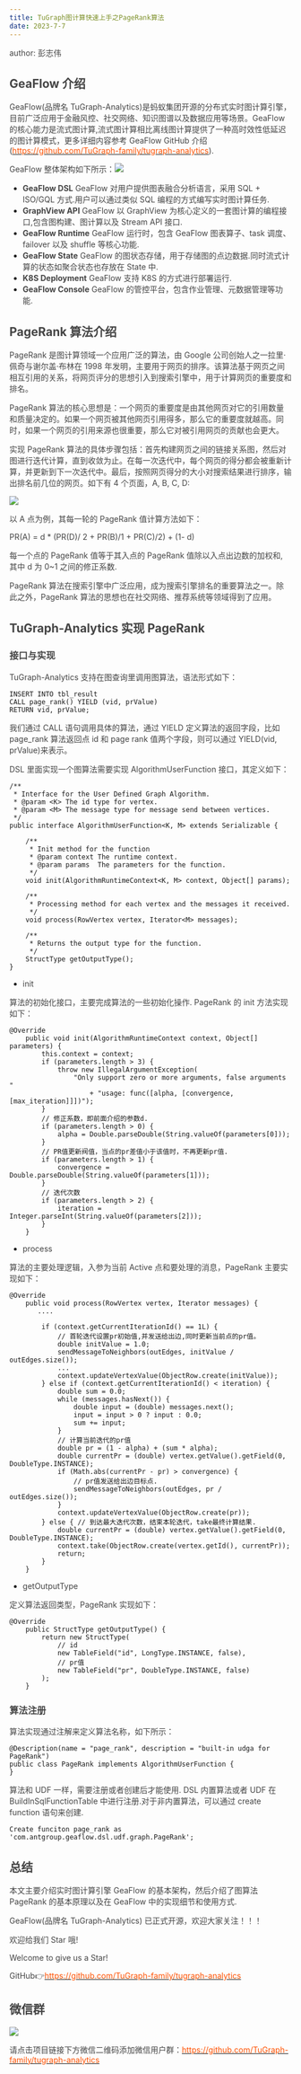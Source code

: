 ```yaml
---
title: TuGraph图计算快速上手之PageRank算法
date: 2023-7-7
---
```


<font style="color:rgb(69, 69, 69);">author: 彭志伟</font>

## <font style="color:rgb(69, 69, 69);">GeaFlow 介绍</font>

<font style="color:rgb(69, 69, 69);">GeaFlow(品牌名 TuGraph-Analytics)是蚂蚁集团开源的分布式实时图计算引擎，目前广泛应用于金融风控、社交网络、知识图谱以及数据应用等场景。GeaFlow 的核心能力是流式图计算,流式图计算相比离线图计算提供了一种高时效性低延迟的图计算模式，更多详细内容参考 GeaFlow GitHub 介绍(</font>[<font style="color:rgb(255, 81, 0);">https://github.com/TuGraph-family/tugraph-analytics</font>](https://github.com/TuGraph-family/tugraph-analytics)<font style="color:rgb(69, 69, 69);">).</font>

<!-- truncate -->

<font style="color:rgb(69, 69, 69);">GeaFlow 整体架构如下所示：</font>![](/graph/1755591897491-7f2fd43a-9e78-458a-bb8c-95f1a9266158.png)

- **<font style="color:rgb(69, 69, 69);">GeaFlow DSL</font>**<font style="color:rgb(69, 69, 69);"> </font><font style="color:rgb(69, 69, 69);">GeaFlow 对用户提供图表融合分析语言，采用 SQL + ISO/GQL 方式.用户可以通过类似 SQL 编程的方式编写实时图计算任务.</font>
- **<font style="color:rgb(69, 69, 69);">GraphView API</font>**<font style="color:rgb(69, 69, 69);"> </font><font style="color:rgb(69, 69, 69);">GeaFlow 以 GraphView 为核心定义的一套图计算的编程接口,包含图构建、图计算以及 Stream API 接口.</font>
- **<font style="color:rgb(69, 69, 69);">GeaFlow Runtime</font>**<font style="color:rgb(69, 69, 69);"> </font><font style="color:rgb(69, 69, 69);">GeaFlow 运行时，包含 GeaFlow 图表算子、task 调度、failover 以及 shuffle 等核心功能.</font>
- **<font style="color:rgb(69, 69, 69);">GeaFlow State</font>**<font style="color:rgb(69, 69, 69);"> </font><font style="color:rgb(69, 69, 69);">GeaFlow 的图状态存储，用于存储图的点边数据.同时流式计算的状态如聚合状态也存放在 State 中.</font>
- **<font style="color:rgb(69, 69, 69);">K8S Deployment</font>**<font style="color:rgb(69, 69, 69);"> </font><font style="color:rgb(69, 69, 69);">GeaFlow 支持 K8S 的方式进行部署运行.</font>
- **<font style="color:rgb(69, 69, 69);">GeaFlow Console</font>**<font style="color:rgb(69, 69, 69);"> </font><font style="color:rgb(69, 69, 69);">GeaFlow 的管控平台，包含作业管理、元数据管理等功能.</font>

## <font style="color:rgb(69, 69, 69);">PageRank 算法介绍</font>

<font style="color:rgb(69, 69, 69);">PageRank 是图计算领域一个应用广泛的算法，由 Google 公司创始人之一拉里·佩奇与谢尔盖·布林在 1998 年发明，主要用于网页的排序。该算法基于网页之间相互引用的关系，将网页评分的思想引入到搜索引擎中，用于计算网页的重要度和排名。</font>

<font style="color:rgb(69, 69, 69);">PageRank 算法的核心思想是：一个网页的重要度是由其他网页对它的引用数量和质量决定的。如果一个网页被其他网页引用得多，那么它的重要度就越高。同时，如果一个网页的引用来源也很重要，那么它对被引用网页的贡献也会更大。</font>

<font style="color:rgb(69, 69, 69);">实现 PageRank 算法的具体步骤包括：首先构建网页之间的链接关系图，然后对图进行迭代计算，直到收敛为止。在每一次迭代中，每个网页的得分都会被重新计算，并更新到下一次迭代中。最后，按照网页得分的大小对搜索结果进行排序，输出排名前几位的网页。如下有 4 个页面，A, B, C, D:</font>

![](/graph/1755591895974-f5d6a894-ca0c-4353-9322-fc6a0cd318a0.png)

<font style="color:rgb(69, 69, 69);">以 A 点为例，其每一轮的 PageRank 值计算方法如下：</font>

<font style="color:rgb(69, 69, 69);">PR(A) = d \* (PR(D)/ 2 + PR(B)/1 + PR(C)/2) + (1- d)</font>

<font style="color:rgb(69, 69, 69);">每一个点的 PageRank 值等于其入点的 PageRank 值除以入点出边数的加权和, 其中 d 为 0~1 之间的修正系数.</font>

<font style="color:rgb(69, 69, 69);">PageRank 算法在搜索引擎中广泛应用，成为搜索引擎排名的重要算法之一。除此之外，PageRank 算法的思想也在社交网络、推荐系统等领域得到了应用。</font>

## <font style="color:rgb(69, 69, 69);">TuGraph-Analytics 实现 PageRank</font>

### <font style="color:rgb(69, 69, 69);">接口与实现</font>

<font style="color:rgb(69, 69, 69);">TuGraph-Analytics 支持在图查询里调用图算法，语法形式如下：</font>

```plain
INSERT INTO tbl_result
CALL page_rank() YIELD (vid, prValue)
RETURN vid, prValue;
```

<font style="color:rgb(69, 69, 69);">我们通过 CALL 语句调用具体的算法，通过 YIELD 定义算法的返回字段，比如 page_rank 算法返回点 id 和 page rank 值两个字段，则可以通过 YIELD(vid, prValue)来表示。</font>

<font style="color:rgb(69, 69, 69);">DSL 里面实现一个图算法需要实现 AlgorithmUserFunction 接口，其定义如下：</font>

```plain
/**
 * Interface for the User Defined Graph Algorithm.
 * @param <K> The id type for vertex.
 * @param <M> The message type for message send between vertices.
 */
public interface AlgorithmUserFunction<K, M> extends Serializable {

    /**
     * Init method for the function
     * @param context The runtime context.
     * @param params  The parameters for the function.
     */
    void init(AlgorithmRuntimeContext<K, M> context, Object[] params);

    /**
     * Processing method for each vertex and the messages it received.
     */
    void process(RowVertex vertex, Iterator<M> messages);

    /**
     * Returns the output type for the function.
     */
    StructType getOutputType();
}
```

- <font style="color:rgb(69, 69, 69);">init</font>

<font style="color:rgb(69, 69, 69);">算法的初始化接口，主要完成算法的一些初始化操作. PageRank 的 init 方法实现如下：</font>

```plain
@Override
    public void init(AlgorithmRuntimeContext context, Object[] parameters) {
        this.context = context;
        if (parameters.length > 3) {
            throw new IllegalArgumentException(
                "Only support zero or more arguments, false arguments "
                    + "usage: func([alpha, [convergence, [max_iteration]]])");
        }
        // 修正系数，即前面介绍的参数d.
        if (parameters.length > 0) {
            alpha = Double.parseDouble(String.valueOf(parameters[0]));
        }
        // PR值更新阀值，当点的pr差值小于该值时，不再更新pr值.
        if (parameters.length > 1) {
            convergence = Double.parseDouble(String.valueOf(parameters[1]));
        }
        // 迭代次数
        if (parameters.length > 2) {
            iteration = Integer.parseInt(String.valueOf(parameters[2]));
        }
    }
```

- <font style="color:rgb(69, 69, 69);">process</font>

<font style="color:rgb(69, 69, 69);">算法的主要处理逻辑，入参为当前 Active 点和要处理的消息，PageRank 主要实现如下：</font>

```plain
@Override
    public void process(RowVertex vertex, Iterator messages) {
       ....

        if (context.getCurrentIterationId() == 1L) {
            // 首轮迭代设置pr初始值,并发送给出边,同时更新当前点的pr值。
            double initValue = 1.0;
            sendMessageToNeighbors(outEdges, initValue / outEdges.size());
            ...
            context.updateVertexValue(ObjectRow.create(initValue));
        } else if (context.getCurrentIterationId() < iteration) {
            double sum = 0.0;
            while (messages.hasNext()) {
                double input = (double) messages.next();
                input = input > 0 ? input : 0.0;
                sum += input;
            }
            // 计算当前迭代的pr值
            double pr = (1 - alpha) + (sum * alpha);
            double currentPr = (double) vertex.getValue().getField(0, DoubleType.INSTANCE);
            if (Math.abs(currentPr - pr) > convergence) {
                // pr值发送给出边目标点.
                sendMessageToNeighbors(outEdges, pr / outEdges.size());
            }
            context.updateVertexValue(ObjectRow.create(pr));
        } else { // 到达最大迭代次数，结束本轮迭代，take最终计算结果.
            double currentPr = (double) vertex.getValue().getField(0, DoubleType.INSTANCE);
            context.take(ObjectRow.create(vertex.getId(), currentPr));
            return;
        }
    }
```

- <font style="color:rgb(69, 69, 69);">getOutputType</font>

<font style="color:rgb(69, 69, 69);">定义算法返回类型，PageRank 实现如下：</font>

```plain
@Override
    public StructType getOutputType() {
        return new StructType(
            // id
            new TableField("id", LongType.INSTANCE, false),
            // pr值
            new TableField("pr", DoubleType.INSTANCE, false)
        );
    }
```

### <font style="color:rgb(69, 69, 69);">算法注册</font>

<font style="color:rgb(69, 69, 69);">算法实现通过注解来定义算法名称，如下所示：</font>

```plain
@Description(name = "page_rank", description = "built-in udga for PageRank")
public class PageRank implements AlgorithmUserFunction {
}
```

<font style="color:rgb(69, 69, 69);">算法和 UDF 一样，需要注册或者创建后才能使用. DSL 内置算法或者 UDF 在 BuildInSqlFunctionTable 中进行注册.对于非内置算法，可以通过 create function 语句来创建.</font>

```plain
Create funciton page_rank as 'com.antgroup.geaflow.dsl.udf.graph.PageRank';
```

## <font style="color:rgb(69, 69, 69);">总结</font>

<font style="color:rgb(69, 69, 69);">本文主要介绍实时图计算引擎 GeaFlow 的基本架构，然后介绍了图算法 PageRank 的基本原理以及在 GeaFlow 中的实现细节和使用方式.</font>

<font style="color:rgb(69, 69, 69);">GeaFlow(品牌名 TuGraph-Analytics) 已正式开源，欢迎大家关注！！！</font>

<font style="color:rgb(69, 69, 69);">欢迎给我们 Star 哦!</font>

<font style="color:rgb(69, 69, 69);">Welcome to give us a Star!</font>

<font style="color:rgb(69, 69, 69);">GitHub</font><font style="color:rgb(69, 69, 69);">👉</font>[<font style="color:rgb(255, 81, 0);">https://github.com/TuGraph-family/tugraph-analytics</font>](https://github.com/TuGraph-family/tugraph-analytics)

## <font style="color:rgb(69, 69, 69);">微信群</font>

![](/graph/1755591894892-4868f3f2-0626-489f-a48b-1245c941d3e6.png)

<font style="color:rgb(69, 69, 69);">请点击项目链接下方微信二维码添加微信用户群：</font>[<font style="color:rgb(255, 81, 0);">https://github.com/TuGraph-family/tugraph-analytics</font>](https://github.com/TuGraph-family/tugraph-analytics)
